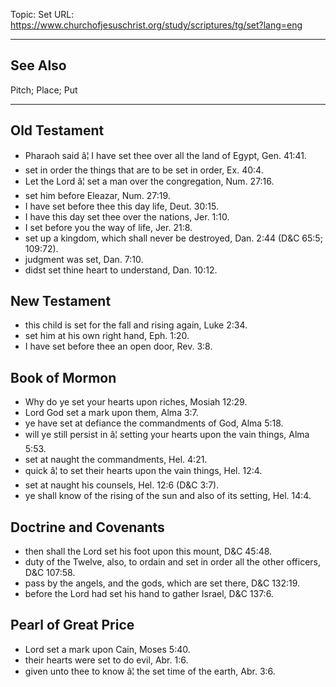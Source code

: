 Topic: Set
URL: https://www.churchofjesuschrist.org/study/scriptures/tg/set?lang=eng

---

## See Also

Pitch; Place; Put

---

## Old Testament

- Pharaoh said â¦ I have set thee over all the land of Egypt, Gen. 41:41.
- set in order the things that are to be set in order, Ex. 40:4.
- Let the Lord â¦ set a man over the congregation, Num. 27:16.
- set him before Eleazar, Num. 27:19.
- I have set before thee this day life, Deut. 30:15.
- I have this day set thee over the nations, Jer. 1:10.
- I set before you the way of life, Jer. 21:8.
- set up a kingdom, which shall never be destroyed, Dan. 2:44 (D&C 65:5; 109:72).
- judgment was set, Dan. 7:10.
- didst set thine heart to understand, Dan. 10:12.

## New Testament

- this child is set for the fall and rising again, Luke 2:34.
- set him at his own right hand, Eph. 1:20.
- I have set before thee an open door, Rev. 3:8.

## Book of Mormon

- Why do ye set your hearts upon riches, Mosiah 12:29.
- Lord God set a mark upon them, Alma 3:7.
- ye have set at defiance the commandments of God, Alma 5:18.
- will ye still persist in â¦ setting your hearts upon the vain things, Alma 5:53.
- set at naught the commandments, Hel. 4:21.
- quick â¦ to set their hearts upon the vain things, Hel. 12:4.
- set at naught his counsels, Hel. 12:6 (D&C 3:7).
- ye shall know of the rising of the sun and also of its setting, Hel. 14:4.

## Doctrine and Covenants

- then shall the Lord set his foot upon this mount, D&C 45:48.
- duty of the Twelve, also, to ordain and set in order all the other officers, D&C 107:58.
- pass by the angels, and the gods, which are set there, D&C 132:19.
- before the Lord had set his hand to gather Israel, D&C 137:6.

## Pearl of Great Price

- Lord set a mark upon Cain, Moses 5:40.
- their hearts were set to do evil, Abr. 1:6.
- given unto thee to know â¦ the set time of the earth, Abr. 3:6.


